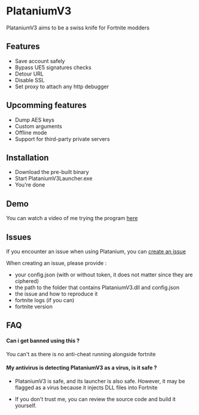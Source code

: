 
# PlataniumV3

PlataniumV3 aims to be a swiss knife for Fortnite modders
## Features

- Save account safely
- Bypass UE5 signatures checks
- Detour URL
- Disable SSL
- Set proxy to attach any http debugger

## Upcomming features

- Dump AES keys
- Custom arguments
- Offline mode
- Support for third-party private servers

## Installation

- Download the pre-built binary
- Start PlataniumV3Launcher.exe
- You're done
## Demo

You can watch a video of me trying the program [here](https://streamable.com/j6qjjx)

## Issues

If you encounter an issue when using Platanium, you can [create an issue](https://github.com/Ramokprout/PlataniumV3/issues)

When creating an issue, please provide :

- your config.json (with or without token, it does not matter since they are ciphered)
- the path to the folder that contains PlataniumV3.dll and config.json
- the issue and how to reproduce it
- fortnite logs (if you can)
- fortnite version

## FAQ

#### Can i get banned using this ?

You can't as there is no anti-cheat running alongside fortnite 

#### My antivirus is detecting PlataniumV3 as a virus, is it safe ?

- PlataniumV3 is safe, and its launcher is also safe. However, it may be flagged as a virus because it injects DLL files into Fortnite

- If you don't trust me, you can review the source code and build it yourself.
